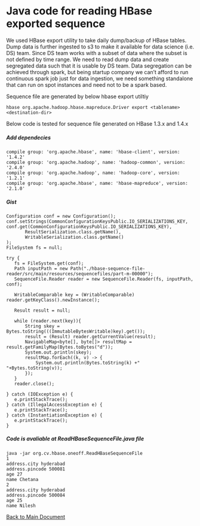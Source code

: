 # Java code for reading HBase exported sequence

We used HBase export utility to take daily dump/backup of HBase tables. Dump data is further ingested to s3 to make it available for data science (i.e. DS) team. Since DS team works with a subset of data where the subset is not defined by time range. We need to read dump data and create segregated data such that it is usable by DS team. Data segregation can be achieved through spark, but being startup company we can’t afford to run continuous spark job just for data ingestion, we need something standalone that can run on spot instances and need not to be a spark based.

Sequence file are generated by below hbase export utiltiy

`hbase org.apache.hadoop.hbase.mapreduce.Driver export <tablename> <destination-dir>`

Below code is tested for sequence file generated on HBase 1.3.x and 1.4.x

##### Add dependecies 
```
compile group: 'org.apache.hbase', name: 'hbase-client', version: '1.4.2'
compile group: 'org.apache.hadoop', name: 'hadoop-common', version: '2.4.0'
compile group: 'org.apache.hadoop', name: 'hadoop-core', version: '1.2.1'
compile group: 'org.apache.hbase', name: 'hbase-mapreduce', version: '2.1.0'
```

##### Gist
```
Configuration conf = new Configuration();
conf.setStrings(CommonConfigurationKeysPublic.IO_SERIALIZATIONS_KEY, conf.get(CommonConfigurationKeysPublic.IO_SERIALIZATIONS_KEY),
       ResultSerialization.class.getName(),
       WritableSerialization.class.getName()
);
FileSystem fs = null;

try {
   fs = FileSystem.get(conf);
   Path inputPath = new Path("./hbase-sequence-file-reader/src/main/resources/sequencefiles/part-m-00000");
   SequenceFile.Reader reader = new SequenceFile.Reader(fs, inputPath, conf);

   WritableComparable key = (WritableComparable) reader.getKeyClass().newInstance();

   Result result = null;

   while (reader.next(key)){
       String skey = Bytes.toString(((ImmutableBytesWritable)key).get());
       result = (Result) reader.getCurrentValue(result);
       NavigableMap<byte[], byte[]> resultMap = result.getFamilyMap(Bytes.toBytes("d"));
       System.out.println(skey);
       resultMap.forEach((k, v) -> {
           System.out.println(Bytes.toString(k) +" "+Bytes.toString(v));
       });
   }
   reader.close();

} catch (IOException e) {
   e.printStackTrace();
} catch (IllegalAccessException e) {
   e.printStackTrace();
} catch (InstantiationException e) {
   e.printStackTrace();
}
```
##### Code is avaliable at ReadHBaseSequenceFile.java file
```
java -jar org.cv.hbase.oneoff.ReadHBaseSequenceFile
1
address.city hyderabad
address.pincode 500081
age 27
name Chetana
2
address.city hyderabad
address.pincode 500084
age 25
name Nilesh
```
[Back to Main Document](README.md)
